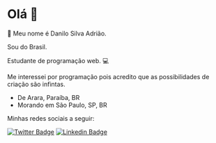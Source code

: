 # Olá 👋

🤝 Meu nome é Danilo Silva Adrião. 

Sou do Brasil. 

Estudante de programação web. 💻

Me interessei por programação pois acredito que as possibilidades de criação são infintas.

- De Arara, Paraíba, BR
- Morando em São Paulo, SP, BR

Minhas redes sociais a seguir:

[![Twitter Badge](https://img.shields.io/badge/-@danilo_silva_adriao-e4ffff?style=white-square&labelColor=6633cc&logo=twitter&logoColor=blue&link=https://twitter.com/danilo_s_adriao)](https://twitter.com/danilosadriao) 
[![Linkedin Badge](https://img.shields.io/badge/-Danilo_Silva_Adriao-6633cc?style=white-square&logo=Linkedin&logoColor=white&link=https://www.linkedin.com/in/danilosilvaadriao/)](https://www.linkedin.com/in/danilosilvaadriao/)
